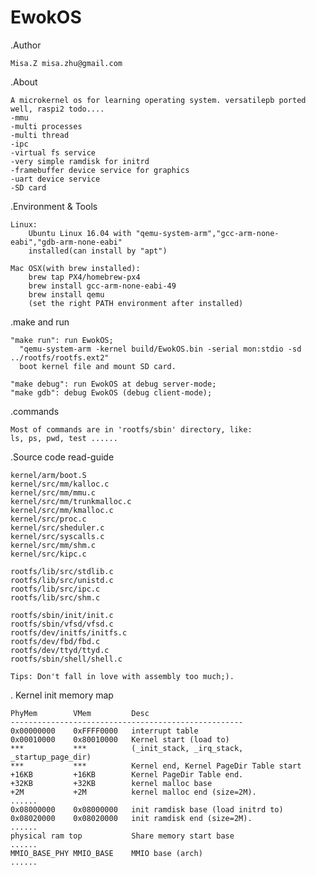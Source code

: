 # EwokOS
.Author

	Misa.Z misa.zhu@gmail.com

.About

	A microkernel os for learning operating system. versatilepb ported well, raspi2 todo....
	-mmu
	-multi processes
	-multi thread
	-ipc
	-virtual fs service
	-very simple ramdisk for initrd
	-framebuffer device service for graphics
	-uart device service
	-SD card

.Environment & Tools

	Linux:	
		Ubuntu Linux 16.04 with "qemu-system-arm","gcc-arm-none-eabi","gdb-arm-none-eabi"
		installed(can install by "apt")

	Mac OSX(with brew installed):	
		brew tap PX4/homebrew-px4
		brew install gcc-arm-none-eabi-49
		brew install qemu
		(set the right PATH environment after installed)
	
.make and run
	
	"make run": run EwokOS; 
	  "qemu-system-arm -kernel build/EwokOS.bin -serial mon:stdio -sd ../rootfs/rootfs.ext2"
	  boot kernel file and mount SD card.

	"make debug": run EwokOS at debug server-mode;
	"make gdb": debug EwokOS (debug client-mode);

.commands 
	
	Most of commands are in 'rootfs/sbin' directory, like:
	ls, ps, pwd, test ......

.Source code read-guide

	kernel/arm/boot.S
	kernel/src/mm/kalloc.c
	kernel/src/mm/mmu.c
	kernel/src/mm/trunkmalloc.c
	kernel/src/mm/kmalloc.c
	kernel/src/proc.c 
	kernel/src/sheduler.c
	kernel/src/syscalls.c
	kernel/src/mm/shm.c
	kernel/src/kipc.c

	rootfs/lib/src/stdlib.c
	rootfs/lib/src/unistd.c
	rootfs/lib/src/ipc.c
	rootfs/lib/src/shm.c

	rootfs/sbin/init/init.c
	rootfs/sbin/vfsd/vfsd.c
	rootfs/dev/initfs/initfs.c
	rootfs/dev/fbd/fbd.c
	rootfs/dev/ttyd/ttyd.c
	rootfs/sbin/shell/shell.c

	Tips: Don't fall in love with assembly too much;).

. Kernel init memory map

	PhyMem        VMem         Desc
	----------------------------------------------------
	0x00000000    0xFFFF0000   interrupt table
	0x00010000    0x80010000   Kernel start (load to)
	***           ***          (_init_stack, _irq_stack, _startup_page_dir)
	***           ***          Kernel end, Kernel PageDir Table start
	+16KB         +16KB        Kernel PageDir Table end.
	+32KB         +32KB        kernel malloc base
	+2M           +2M          kernel malloc end (size=2M).
	......
	0x08000000    0x08000000   init ramdisk base (load initrd to)
	0x08020000    0x08020000   init ramdisk end (size=2M).
	......
	physical ram top           Share memory start base               
	......
	MMIO_BASE_PHY MMIO_BASE    MMIO base (arch)
	......


